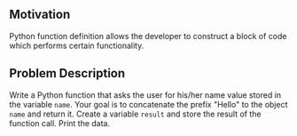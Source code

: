## Motivation
Python function definition allows the developer to construct a block of code which performs certain functionality.  

## Problem Description
Write a Python function that asks the user for his/her name value stored in the variable `name`.
Your goal is to concatenate the prefix "Hello" to the object `name` and return it.
Create a variable `result` and store the result of the function call. 
Print the data. 